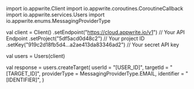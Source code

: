import io.appwrite.Client
import io.appwrite.coroutines.CoroutineCallback
import io.appwrite.services.Users
import io.appwrite.enums.MessagingProviderType

val client = Client()
    .setEndpoint("https://cloud.appwrite.io/v1") // Your API Endpoint
    .setProject("5df5acd0d48c2") // Your project ID
    .setKey("919c2d18fb5d4...a2ae413da83346ad2") // Your secret API key

val users = Users(client)

val response = users.createTarget(
    userId = "[USER_ID]",
    targetId = "[TARGET_ID]",
    providerType =  MessagingProviderType.EMAIL,
    identifier = "[IDENTIFIER]",
)
